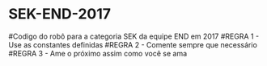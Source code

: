 # SEK-END-2017
#Codigo do robô para a categoria SEK da equipe END em 2017
#REGRA 1 - Use as constantes definidas
#REGRA 2 - Comente sempre que necessário
#REGRA 3 - Ame o próximo assim como você se ama
